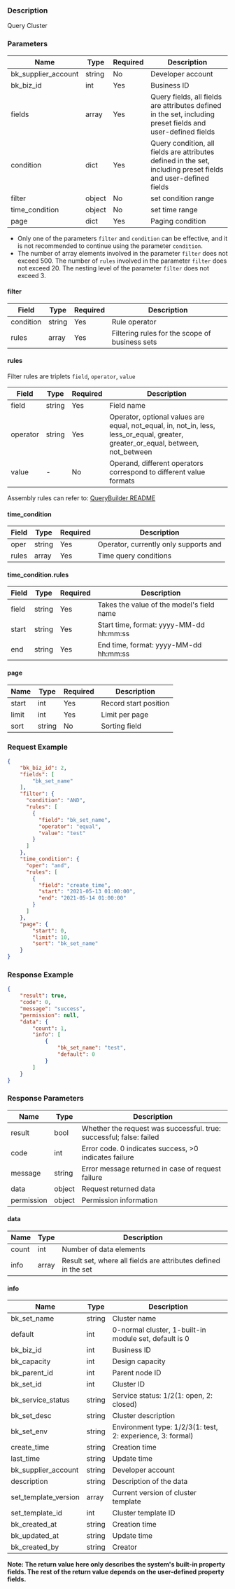 ### Description

Query Cluster

### Parameters

| Name                | Type   | Required | Description                                                                                                    |
|---------------------|--------|----------|----------------------------------------------------------------------------------------------------------------|
| bk_supplier_account | string | No       | Developer account                                                                                              |
| bk_biz_id           | int    | Yes      | Business ID                                                                                                    |
| fields              | array  | Yes      | Query fields, all fields are attributes defined in the set, including preset fields and user-defined fields    |
| condition           | dict   | Yes      | Query condition, all fields are attributes defined in the set, including preset fields and user-defined fields |
| filter | object | No       |  set condition range                                 |
| time_condition | object | No       |  set time range                                      |
| page                | dict   | Yes      | Paging condition                                                                                               |

- Only one of the parameters `filter` and `condition` can be effective, and it is not recommended to continue using the parameter `condition`.
- The number of array elements involved in the parameter `filter` does not exceed 500. The number of `rules` involved in the parameter `filter` does not exceed 20. The nesting level of the parameter `filter` does not exceed 3.

#### filter

| Field     | Type   | Required | Description                                    |
| --------- | ------ | -------- | ---------------------------------------------- |
| condition | string | Yes      | Rule operator                                  |
| rules     | array  | Yes      | Filtering rules for the scope of business sets |

#### rules

Filter rules are triplets `field`, `operator`, `value`

| Field    | Type   | Required | Description                                                  |
| -------- | ------ | -------- | ------------------------------------------------------------ |
| field    | string | Yes      | Field name                                                   |
| operator | string | Yes      | Operator, optional values are equal, not_equal, in, not_in, less, less_or_equal, greater, greater_or_equal, between, not_between |
| value    | -      | No       | Operand, different operators correspond to different value formats |

Assembly rules can refer to: [QueryBuilder README](https://github.com/Tencent/bk-cmdb/blob/master/src/common/querybuilder/README.md)

#### time_condition

| Field | Type   | Required | Description                           |
| ----- | ------ | -------- | ------------------------------------- |
| oper  | string | Yes      | Operator, currently only supports and |
| rules | array  | Yes      | Time query conditions                 |

#### time_condition.rules

| Field | Type   | Required | Description                               |
| ----- | ------ | -------- | ----------------------------------------- |
| field | string | Yes      | Takes the value of the model's field name |
| start | string | Yes      | Start time, format: yyyy-MM-dd hh:mm:ss   |
| end   | string | Yes      | End time, format: yyyy-MM-dd hh:mm:ss     |

#### page

| Name  | Type   | Required | Description           |
|-------|--------|----------|-----------------------|
| start | int    | Yes      | Record start position |
| limit | int    | Yes      | Limit per page        |
| sort  | string | No       | Sorting field         |

### Request Example

```json
{
    "bk_biz_id": 2,
    "fields": [
        "bk_set_name"
    ],
    "filter": {
      "condition": "AND",
      "rules": [
        {
          "field": "bk_set_name",
          "operator": "equal",
          "value": "test"
        }
      ]
    },
    "time_condition": {
      "oper": "and",
      "rules": [
        {
          "field": "create_time",
          "start": "2021-05-13 01:00:00",
          "end": "2021-05-14 01:00:00"
        }
      ]
    },
    "page": {
        "start": 0,
        "limit": 10,
        "sort": "bk_set_name"
    }
}
```

### Response Example

```json
{
    "result": true,
    "code": 0,
    "message": "success",
    "permission": null,
    "data": {
        "count": 1,
        "info": [
            {
                "bk_set_name": "test",
                "default": 0
            }
        ]
    }
}
```

### Response Parameters

| Name       | Type   | Description                                                         |
|------------|--------|---------------------------------------------------------------------|
| result     | bool   | Whether the request was successful. true: successful; false: failed |
| code       | int    | Error code. 0 indicates success, >0 indicates failure               |
| message    | string | Error message returned in case of request failure                   |
| data       | object | Request returned data                                               |
| permission | object | Permission information                                              |

#### data

| Name  | Type  | Description                                                    |
|-------|-------|----------------------------------------------------------------|
| count | int   | Number of data elements                                        |
| info  | array | Result set, where all fields are attributes defined in the set |

#### info

| Name                 | Type   | Description                                                |
|----------------------|--------|------------------------------------------------------------|
| bk_set_name          | string | Cluster name                                               |
| default              | int    | 0-normal cluster, 1-built-in module set, default is 0      |
| bk_biz_id            | int    | Business ID                                                |
| bk_capacity          | int    | Design capacity                                            |
| bk_parent_id         | int    | Parent node ID                                             |
| bk_set_id            | int    | Cluster ID                                                 |
| bk_service_status    | string | Service status: 1/2(1: open, 2: closed)                    |
| bk_set_desc          | string | Cluster description                                        |
| bk_set_env           | string | Environment type: 1/2/3(1: test, 2: experience, 3: formal) |
| create_time          | string | Creation time                                              |
| last_time            | string | Update time                                                |
| bk_supplier_account  | string | Developer account                                          |
| description          | string | Description of the data                                    |
| set_template_version | array  | Current version of cluster template                        |
| set_template_id      | int    | Cluster template ID                                        |
| bk_created_at        | string | Creation time                                              |
| bk_updated_at        | string | Update time                                                |
| bk_created_by        | string | Creator                                                    |

**Note: The return value here only describes the system's built-in property fields. The rest of the return value depends
on the user-defined property fields.**
